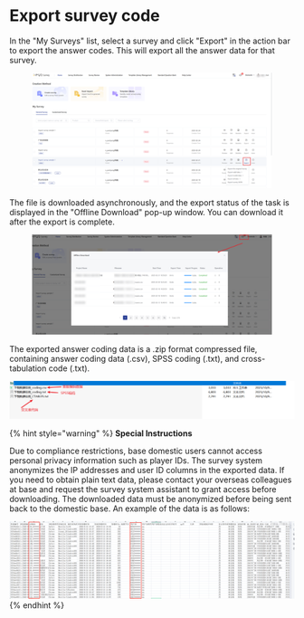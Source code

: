 # Export survey code

In the "My Surveys" list, select a survey and click "Export" in the action bar to export the answer codes. This will export all the answer data for that survey.

<figure><img src="../../../.gitbook/assets/image (930).png" alt=""><figcaption></figcaption></figure>

&#x20;The file is downloaded asynchronously, and the export status of the task is displayed in the "Offline Download" pop-up window. You can download it after the export is complete.

<figure><img src="../../../.gitbook/assets/image (931).png" alt=""><figcaption></figcaption></figure>

The exported answer coding data is a .zip format compressed file, containing answer coding data (.csv), SPSS coding (.txt), and cross-tabulation code (.txt).

![Exported survey response data file](../../../.gitbook/assets/Snipaste_2023-10-09_10-27-02.png)

{% hint style="warning" %}
**Special Instructions**

Due to compliance restrictions, base domestic users cannot access personal privacy information such as player IDs. The survey system anonymizes the IP addresses and user ID columns in the exported data. If you need to obtain plain text data, please contact your overseas colleagues at base and request the survey system assistant to grant access before downloading. The downloaded data must be anonymized before being sent back to the domestic base. An example of the data is as follows:

<img src="../../../.gitbook/assets/image (2) (1) (1) (1) (1) (1) (1) (1) (1) (1) (1) (1) (1).png" alt="" data-size="original">
{% endhint %}







